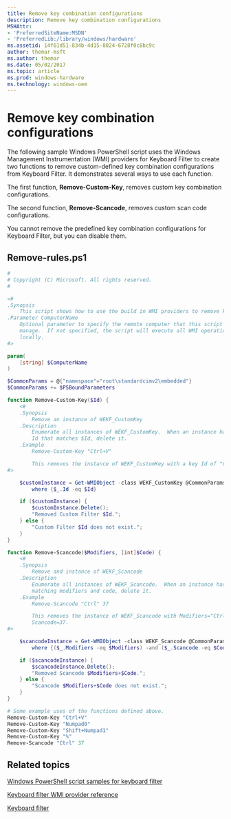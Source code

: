 ```yaml
---
title: Remove key combination configurations
description: Remove key combination configurations
MSHAttr:
- 'PreferredSiteName:MSDN'
- 'PreferredLib:/library/windows/hardware'
ms.assetid: 14f61d51-834b-4d15-8024-6728f0c8bc9c
author: themar-msft
ms.author: themar
ms.date: 05/02/2017
ms.topic: article
ms.prod: windows-hardware
ms.technology: windows-oem
---
```

# Remove key combination configurations

The following sample Windows PowerShell script uses the Windows Management Instrumentation (WMI) providers for Keyboard Filter to create two functions to remove custom-defined key combination configurations from Keyboard Filter. It demonstrates several ways to use each function.

The first function, **Remove-Custom-Key**, removes custom key combination configurations.

The second function, **Remove-Scancode**, removes custom scan code configurations.

You cannot remove the predefined key combination configurations for Keyboard Filter, but you can disable them.

## Remove-rules.ps1

```powershell
#
# Copyright (C) Microsoft. All rights reserved.
#

<#
.Synopsis
    This script shows how to use the build in WMI providers to remove keyboard filter rules.  Rules of type WEKF_PredefinedKey cannot be removed.
.Parameter ComputerName
    Optional parameter to specify the remote computer that this script should
    manage.  If not specified, the script will execute all WMI operations
    locally.
#>

param(
    [string] $ComputerName
)

$CommonParams = @{"namespace"="root\standardcimv2\embedded"}
$CommonParams += $PSBoundParameters

function Remove-Custom-Key($Id) {
    <#
    .Synopsis
        Remove an instance of WEKF_CustomKey
    .Description
        Enumerate all instances of WEKF_CustomKey.  When an instance has an
        Id that matches $Id, delete it.
    .Example
        Remove-Custom-Key "Ctrl+V"

        This removes the instance of WEKF_CustomKey with a key Id of "Ctrl+V"
#>

    $customInstance = Get-WMIObject -class WEKF_CustomKey @CommonParams |
        where {$_.Id -eq $Id}

    if ($customInstance) {
        $customInstance.Delete();
        "Removed Custom Filter $Id.";
    } else {
        "Custom Filter $Id does not exist.";
    }
}

function Remove-Scancode($Modifiers, [int]$Code) {
    <#
    .Synopsis
        Remove and instance of WEKF_Scancode
    .Description
        Enumerate all instances of WEKF_Scancode.  When an instance has a
        matching modifiers and code, delete it.
    .Example
        Remove-Scancode "Ctrl" 37

        This removes the instance of WEKF_Scancode with Modifiers="Ctrl" and
        Scancode=37.
#>

    $scancodeInstance = Get-WMIObject -class WEKF_Scancode @CommonParams |
        where {($_.Modifiers -eq $Modifiers) -and ($_.Scancode -eq $Code)}

    if ($scancodeInstance) {
        $scancodeInstance.Delete();
        "Removed Scancode $Modifiers+$Code.";
    } else {
        "Scancode $Modifiers+$Code does not exist.";
    }
}

# Some example uses of the functions defined above.
Remove-Custom-Key "Ctrl+V"
Remove-Custom-Key "Numpad0"
Remove-Custom-Key "Shift+Numpad1"
Remove-Custom-Key "%"
Remove-Scancode "Ctrl" 37
```

## Related topics

[Windows PowerShell script samples for keyboard filter](keyboardfilter-powershell-script-samples.md)

[Keyboard filter WMI provider reference](keyboardfilter-wmi-provider-reference.md)

[Keyboard filter](keyboardfilter.md)
